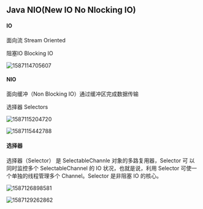 ## Java NIO(New IO No Nlocking IO)

#### IO

面向流 Stream Oriented

阻塞IO Blocking IO

![1587114705607](C:\Users\admin\AppData\Roaming\Typora\typora-user-images\1587114705607.png)

#### NIO

面向缓冲（Non Blocking IO）通过缓冲区完成数据传输 

选择器 Selectors

![1587115204720](C:/Users/admin/Desktop/java面试题/assert/1587115204720.png)

![1587115442788](C:\Users\admin\AppData\Roaming\Typora\typora-user-images\1587115442788.png)



#### 选择器

选择器（Selector） 是 SelectableChannle 对象的多路复用器，Selector 可
以同时监控多个 SelectableChannel 的 IO 状况，也就是说，利用 Selector
可使一个单独的线程管理多个 Channel。Selector 是非阻塞 IO 的核心。

![1587126898581](C:/Users/admin/Desktop/java面试题/assert/1587126898581.png)

![1587129262862](C:\Users\admin\AppData\Roaming\Typora\typora-user-images\1587129262862.png)

